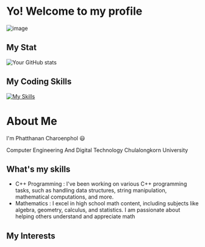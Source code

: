 # Yo! Welcome to my profile
![image](https://drive.google.com/file/d/1wSDTIqwTwvW0wuA9PF8tYW2tfMqg209g/view?usp=sharing)
## My Stat
![Your GitHub stats](https://github-readme-stats.vercel.app/api?username=View-MG&show_icons=true)

## My Coding Skills

[![My Skills](https://skillicons.dev/icons?i=c,cpp,py,js,html,css)](https://skillicons.dev)

# About Me
I'm Phatthanan Charoenphol :smiley:

Computer Engineering And Digital Technology Chulalongkorn University

## What's my skills
- C++ Programming : 
    I've been working on various C++ programming tasks, such as handling data structures, string manipulation, mathematical computations, and more.
- Mathematics : I excel in high school math content, including subjects like algebra, geometry, calculus, and statistics. I am passionate about helping others understand and appreciate math

## My Interests


##
